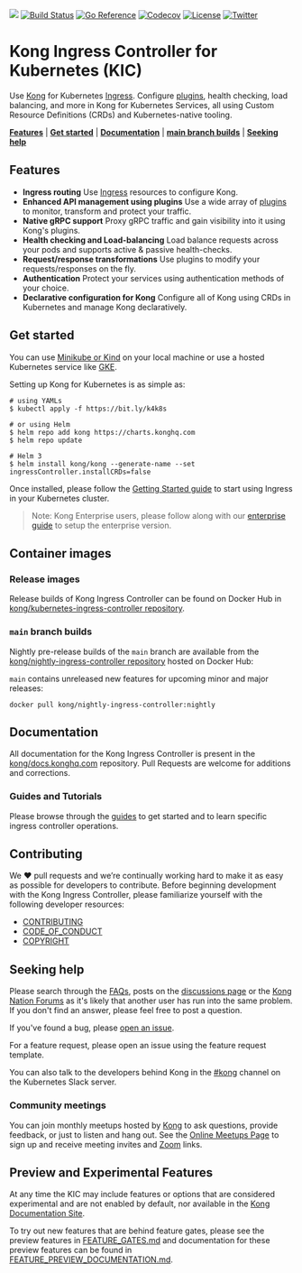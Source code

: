 [![][kong-logo]][kong-url]
[![Build Status](https://github.com/kong/kubernetes-ingress-controller/workflows/Test/badge.svg)](https://github.com/kong/kubernetes-ingress-controller/actions?query=branch%3Amaster+event%3Apush)
[![Go Reference](https://pkg.go.dev/badge/github.com/kong/kubernetes-ingress-controller/v2.svg)](https://pkg.go.dev/github.com/kong/kubernetes-ingress-controller/v2)
[![Codecov](https://codecov.io/gh/Kong/kubernetes-ingress-controller/branch/main/graph/badge.svg?token=S1aqcXiGEo)](https://codecov.io/gh/Kong/kubernetes-ingress-controller)
[![License](https://img.shields.io/badge/License-Apache%202.0-blue.svg)](https://github.com/Kong/kong/blob/master/LICENSE)
[![Twitter](https://img.shields.io/twitter/follow/thekonginc.svg?style=social&label=Follow)](https://twitter.com/intent/follow?screen_name=thekonginc)

# Kong Ingress Controller for Kubernetes (KIC)

Use [Kong][kong] for Kubernetes [Ingress][ingress].
Configure [plugins][docs-konghq-hub], health checking,
load balancing, and more in Kong
for Kubernetes Services, all using
Custom Resource Definitions (CRDs) and Kubernetes-native tooling.

[**Features**](#features) | [**Get started**](#get-started) | [**Documentation**](#documentation) | [**main branch builds**](#main-branch-builds) | [**Seeking help**](#seeking-help)

## Features

- **Ingress routing**
  Use [Ingress][ingress] resources to configure Kong.
- **Enhanced API management using plugins**
  Use a wide array of [plugins][docs-konghq-hub] to monitor, transform
  and protect your traffic.
- **Native gRPC support**
  Proxy gRPC traffic and gain visibility into it using Kong's plugins.
- **Health checking and Load-balancing**
  Load balance requests across your pods and supports active & passive health-checks.
- **Request/response transformations**
  Use plugins to modify your requests/responses on the fly.
- **Authentication**
  Protect your services using authentication methods of your choice.
- **Declarative configuration for Kong**
  Configure all of Kong using CRDs in Kubernetes and manage Kong declaratively.

## Get started

You can use [Minikube or Kind][k8s-io-tools] on your local machine or use
a hosted Kubernetes service like [GKE](https://cloud.google.com/kubernetes-engine/).

Setting up Kong for Kubernetes is as simple as:

```shell
# using YAMLs
$ kubectl apply -f https://bit.ly/k4k8s

# or using Helm
$ helm repo add kong https://charts.konghq.com
$ helm repo update

# Helm 3
$ helm install kong/kong --generate-name --set ingressController.installCRDs=false
```

Once installed, please follow the [Getting Started guide][docs-konghq-getting-started-guide]
to start using Ingress in your Kubernetes cluster.

> Note: Kong Enterprise users, please follow along with our
[enterprise guide][docs-konghq-k4k8s-enterprise-setup] to setup the enterprise version.

## Container images

### Release images

Release builds of Kong Ingress Controller can be found on Docker Hub in
[kong/kubernetes-ingress-controller repository][dockerhub-kic].

### `main` branch builds

Nightly pre-release builds of the `main` branch are available from the
[kong/nightly-ingress-controller repository][dockerhub-kic-nightly] hosted on Docker Hub:

`main` contains unreleased new features for upcoming minor and major releases:

```
docker pull kong/nightly-ingress-controller:nightly
```

## Documentation

All documentation for the Kong Ingress Controller is present in the [kong/docs.konghq.com](https://github.com/kong/docs.konghq.com) repository. Pull Requests are welcome for additions and corrections.

### Guides and Tutorials

Please browse through the [guides][docs-konghq-kic-guides] to get started and to learn specific ingress controller operations.

## Contributing

We ❤️ pull requests and we’re continually working hard to make it as easy as possible for developers to contribute.
Before beginning development with the Kong Ingress Controller, please familiarize yourself with the following developer resources:

- [CONTRIBUTING](CONTRIBUTING.md)
- [CODE_OF_CONDUCT](CODE_OF_CONDUCT.md)
- [COPYRIGHT](https://github.com/Kong/kong/blob/master/COPYRIGHT)

## Seeking help

Please search through the [FAQs][docs-konghq-faqs], posts on the
[discussions page][github-kic-discussions] or the
[Kong Nation Forums](https://discuss.konghq.com/c/kubernetes)
as it's likely that another user has run into the same problem.
If you don't find an answer, please feel free to post a question.

If you've found a bug, please [open an issue][github-kic-issues].

For a feature request, please open an issue using the feature request template.

You can also talk to the developers behind Kong in the
[#kong][slack-kubernetes-kong] channel on the Kubernetes Slack server.

### Community meetings

You can join monthly meetups hosted by [Kong](https://konghq.com) to ask questions, provide feedback, or just to listen and hang out.
See the [Online Meetups Page](https://konghq.com/online-meetups/) to sign up and receive meeting invites and [Zoom](https://zoom.us) links.

## Preview and Experimental Features

At any time the KIC may include features or options that are considered
experimental and are not enabled by default, nor available in the [Kong
Documentation Site][docs-konghq].

To try out new features that are behind feature gates, please see the
preview features in [FEATURE_GATES.md][fgates] and documentation for these
preview features can be found in [FEATURE_PREVIEW_DOCUMENTATION.md][fpreview].

[fgates]:/FEATURE_GATES.md
[fpreview]:/FEATURE_PREVIEW_DOCUMENTATION.md
[ingress]: https://kubernetes.io/docs/concepts/services-networking/ingress/
[kong]: https://konghq.com/kong
[kong-url]: https://konghq.com/
[kong-logo]: https://konghq.com/wp-content/uploads/2018/05/kong-logo-github-readme.png
[k8s-io-tools]: https://kubernetes.io/docs/tasks/tools/
[slack-Kubernetes-kong]: https://kubernetes.slack.com/messages/kong

[dockerhub-kic]: https://hub.docker.com/r/kong/kubernetes-ingress-controller
[dockerhub-kic-nightly]: https://hub.docker.com/r/kong/nightly-ingress-controller

[github-kic-discussions]: https://github.com/Kong/kubernetes-ingress-controller/discussions
[github-kic-issues]: https://github.com/kong/kubernetes-ingress-controller/issues

[docs-konghq]:https://docs.konghq.com
[docs-konghq-hub]: https://docs.konghq.com/hub/
[docs-konghq-faqs]: https://docs.konghq.com/kubernetes-ingress-controller/latest/faq/
[docs-konghq-getting-started-guide]: https://docs.konghq.com/kubernetes-ingress-controller/latest/guides/getting-started/
[docs-konghq-k4k8s-enterprise-setup]: https://docs.konghq.com/kubernetes-ingress-controller/latest/deployment/k4k8s-enterprise/
[docs-konghq-kic-guides]: https://docs.konghq.com/kubernetes-ingress-controller/latest/guides/overview/
